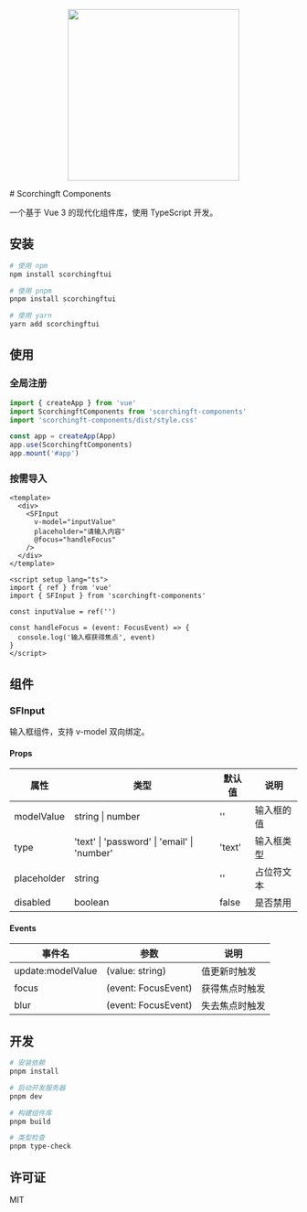 <p align="center">
  <img width="300px" src="@/assets/images/ComponetsICON_.png">
</p>
# Scorchingft Components

一个基于 Vue 3 的现代化组件库，使用 TypeScript 开发。

## 安装

```bash
# 使用 npm
npm install scorchingftui

# 使用 pnpm
pnpm install scorchingftui

# 使用 yarn
yarn add scorchingftui
```

## 使用

### 全局注册

```typescript
import { createApp } from 'vue'
import ScorchingftComponents from 'scorchingft-components'
import 'scorchingft-components/dist/style.css'

const app = createApp(App)
app.use(ScorchingftComponents)
app.mount('#app')
```

### 按需导入

```vue
<template>
  <div>
    <SFInput 
      v-model="inputValue" 
      placeholder="请输入内容"
      @focus="handleFocus"
    />
  </div>
</template>

<script setup lang="ts">
import { ref } from 'vue'
import { SFInput } from 'scorchingft-components'

const inputValue = ref('')

const handleFocus = (event: FocusEvent) => {
  console.log('输入框获得焦点', event)
}
</script>
```

## 组件

### SFInput

输入框组件，支持 v-model 双向绑定。

#### Props

| 属性 | 类型 | 默认值 | 说明 |
|------|------|--------|------|
| modelValue | string \| number | '' | 输入框的值 |
| type | 'text' \| 'password' \| 'email' \| 'number' | 'text' | 输入框类型 |
| placeholder | string | '' | 占位符文本 |
| disabled | boolean | false | 是否禁用 |

#### Events

| 事件名 | 参数 | 说明 |
|--------|------|------|
| update:modelValue | (value: string) | 值更新时触发 |
| focus | (event: FocusEvent) | 获得焦点时触发 |
| blur | (event: FocusEvent) | 失去焦点时触发 |

## 开发

```bash
# 安装依赖
pnpm install

# 启动开发服务器
pnpm dev

# 构建组件库
pnpm build

# 类型检查
pnpm type-check
```

## 许可证

MIT

